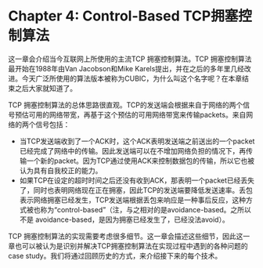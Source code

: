 # Chapter 4: Control-Based TCP拥塞控制算法

这一章会介绍当今互联网上所使用的主流TCP 拥塞控制算法。TCP 拥塞控制算法最开始在1988年由Van Jacobson和Mike Karels提出，并在之后的多年里几经改进。今天广泛所使用的算法版本被称为CUBIC，为什么叫这个名字呢？在本章结束之后大家就知道了。

TCP 拥塞控制算法的总体思路很直观。TCP的发送端会根据来自于网络的两个信号预估可用的网络带宽，再基于这个预估的可用网络带宽来传输packets。来自网络的两个信号包括：

* 当TCP发送端收到了一个ACK时，这个ACK表明发送端之前送出的一个packet已经完成了网络中的传输。因此发送端可以在不增加网络负担的情况下，再传输一个新的packet。因为TCP通过使用ACK来控制数据包的传输，所以它也被认为具有自我校正的能力。
* 如果TCP在设定的超时时间之后还没有收到ACK，那表明一个packet已经丢失了，同时也表明网络现在正在拥塞，因此TCP的发送端要降低发送速率。丢包表示网络拥塞已经发生，TCP发送端根据丢包来响应是一种事后反应，这种方式被也称为“control-based”（注，与之相对的是avoidance-based。之所以不是 avoidance-based，是因为拥塞已经发生了，已经没法avoid）。

TCP 拥塞控制算法的实现需要考虑很多细节。这一章会描述这些细节，因此这一章也可以被认为是识别并解决TCP拥塞控制算法在实现过程中遇到的各种问题的case study。我们将通过回顾历史的方式，来介绍接下来的每个技术。

